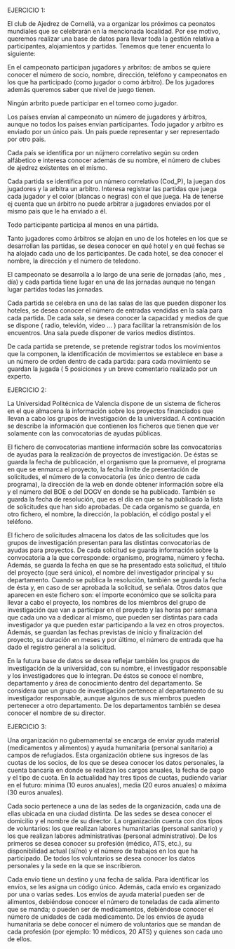 EJERCICIO 1:

El club de Ajedrez de Cornellà, va a organizar los próximos ca peonatos mundiales que se celebrarán en la mencionada localidad. Por ese motivo, queremos realizar una base de datos para llevar toda la gestión relativa a participantes, alojamientos y partidas.
Tenemos que tener encuenta lo siguiente:

En el campeonato participan jugadores y arbritos: de ambos se quiere conocer el número de socio, nombre, dirección, teléfono y campeonatos en los que ha participado (como jugador o como árbitro). De los jugadores además queremos saber que nivel de juego tienen.

Ningún arbrito puede participar en el torneo como jugador.

Los países envían al campeonato un número de jugadores y árbitros, aunque no todos los países envían participantes. Todo jugador y arbitro es enviado por un único pais. Un pais puede representar y ser representado por otro pais.

Cada país se identifica por un nújmero correlativo según su orden alfábetico e interesa conocer además de su nombre, el número de clubes de ajedrez existentes en el mismo.

Cada partida se identifica por un número correlativo (Cod_P), la juegan dos jugadores y la arbitra un arbitro. Interesa registrar las partidas que juega cada jugador y el color (blancas o negras) con el que juega. Ha de tenerse ej cuenta que un árbitro no puede arbitrar a jugadores enviados  por el mismo pais que le ha enviado a él.

Todo participante participa al menos en una pártida.

Tanto jugadores como árbitros se alojan en uno de los hoteles en los que se desarrollan las partidas, se desea conocer en qué hotel y en qué fechas se ha alojado cada uno de los participantes. De cada hotel, se dea conocer el nombre, la dirección y el número de teledono.

El campeonato se desarrolla a lo largo de una serie de jornadas (año, mes , día) y cada partida tiene lugar en una de las jornadas aunque no tengan lugar partidas todas las jornadas.

Cada partida se celebra en una de las salas de las que pueden disponer los hoteles, se desea conocer el número de entradas vendidas en la sala para cada partida. De cada sala, se desea conocer la capacidad y medios de que se dispone ( radio, televión, video ... ) para facilitar la retransmisión de los encuentros. Una sala puede disponer de varios medios distintos.

De cada partida se pretende, se pretende registrar todos los movimientos que la componen, la identificación de movimientos se establece en base a un número de orden dentro de cada partida: para cada movimiento se guardan la jugada ( 5 posiciones y un breve comentario realizado por un experto.

EJERCICIO 2:

La Universidad Politécnica de Valencia dispone de un sistema de ficheros en el que almacena la información sobre los
proyectos financiados que llevan a cabo los grupos de investigación de la universidad. A continuación se
describe la información que contienen los ficheros que tienen que ver solamente con las convocatorias de
ayudas públicas.

El fichero de convocatorias mantiene información sobre las convocatorias de ayudas para la realización de
proyectos de investigación. De éstas se guarda la fecha de publicación, el organismo que la promueve, el
programa en que se enmarca el proyecto, la fecha límite de presentación de solicitudes, el número de la
convocatoria (es único dentro de cada programa), la dirección de la web en donde obtener información sobre
ella y el número del BOE o del DOGV en donde se ha publicado. También se guarda la fecha de resolución,
que es el día en que se ha publicado la lista de solicitudes que han sido aprobadas. De cada organismo se
guarda, en otro fichero, el nombre, la dirección, la población, el código postal y el teléfono.

El fichero de solicitudes almacena los datos de las solicitudes que los grupos de investigación presentan
para las distintas convocatorias de ayudas para proyectos. De cada solicitud se guarda información sobre la
convocatoria a la que corresponde: organismo, programa, número y fecha. Además, se guarda la fecha en
que se ha presentado esta solicitud, el título del proyecto (que será único), el nombre del investigador
principal y su departamento. Cuando se publica la resolución, también se guarda la fecha de ésta y, en caso
de ser aprobada la solicitud, se señala. Otros datos que aparecen en este fichero son: el importe económico
que se solicita para llevar a cabo el proyecto, los nombres de los miembros del grupo de investigación que
van a participar en el proyecto y las horas por semana que cada uno va a dedicar al mismo, que pueden ser
distintas para cada investigador ya que pueden estar participando a la vez en otros proyectos. Además, se
guardan las fechas previstas de inicio y finalización del proyecto, su duración en meses y por último, el
número de entrada que ha dado el registro general a la solicitud.

En la futura base de datos se desea reflejar también los grupos de investigación de la universidad, con su
nombre, el investigador responsable y los investigadores que lo integran. De éstos se conoce el nombre,
departamento y área de conocimiento dentro del departamento. Se considera que un grupo de investigación
pertenece al departamento de su investigador responsable, aunque algunos de sus miembros pueden
pertenecer a otro departamento. De los departamentos también se desea conocer el nombre de su director.


EJERCICIO 3:

Una organización no gubernamental se encarga de enviar ayuda material (medicamentos y alimentos) y
ayuda humanitaria (personal sanitario) a campos de refugiados. Esta organización obtiene sus ingresos de
las cuotas de los socios, de los que se desea conocer los datos personales, la cuenta bancaria en donde se
realizan los cargos anuales, la fecha de pago y el tipo de cuota. En la actualidad hay tres tipos de cuotas,
pudiendo variar en el futuro: mínima (10 euros anuales), media (20 euros anuales) o máxima (30 euros
anuales).

Cada socio pertenece a una de las sedes de la organización, cada una de ellas ubicada en una ciudad
distinta. De las sedes se desea conocer el domicilio y el nombre de su director.
La organización cuenta con dos tipos de voluntarios: los que realizan labores humanitarias (personal
sanitario) y los que realizan labores administrativas (personal administrativo). De los primeros se desea
conocer su profesión (médico, ATS, etc.), su disponibilidad actual (sí/no) y el número de trabajos en los que
ha participado. De todos los voluntarios se desea conocer los datos personales y la sede en la que se
inscribieron.

Cada envío tiene un destino y una fecha de salida. Para identificar los envíos, se les asigna un código
único. Además, cada envío es organizado por una o varias sedes. Los envíos de ayuda material pueden ser
de alimentos, debiéndose conocer el número de toneladas de cada alimento que se manda; o pueden ser de
medicamentos, debiéndose conocer el número de unidades de cada medicamento. De los envíos de ayuda
humanitaria se debe conocer el número de voluntarios que se mandan de cada profesión (por ejemplo: 10
médicos, 20 ATS) y quienes son cada uno de ellos.
